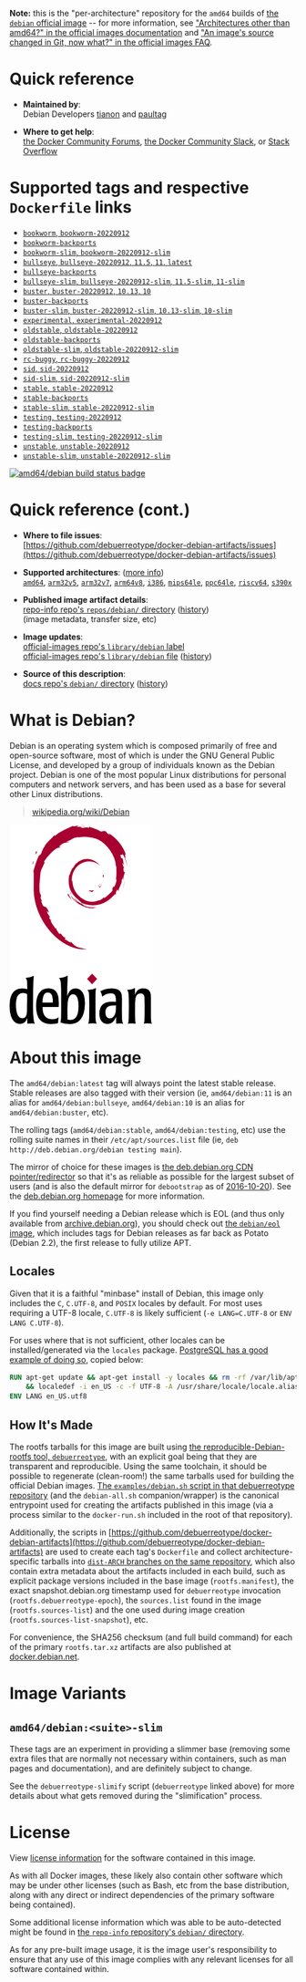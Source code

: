 <!--

********************************************************************************

WARNING:

    DO NOT EDIT "debian/README.md"

    IT IS AUTO-GENERATED

    (from the other files in "debian/" combined with a set of templates)

********************************************************************************

-->

**Note:** this is the "per-architecture" repository for the `amd64` builds of [the `debian` official image](https://hub.docker.com/_/debian) -- for more information, see ["Architectures other than amd64?" in the official images documentation](https://github.com/docker-library/official-images#architectures-other-than-amd64) and ["An image's source changed in Git, now what?" in the official images FAQ](https://github.com/docker-library/faq#an-images-source-changed-in-git-now-what).

# Quick reference

-	**Maintained by**:  
	Debian Developers [tianon](https://qa.debian.org/developer.php?login=tianon) and [paultag](https://qa.debian.org/developer.php?login=paultag)

-	**Where to get help**:  
	[the Docker Community Forums](https://forums.docker.com/), [the Docker Community Slack](https://dockr.ly/slack), or [Stack Overflow](https://stackoverflow.com/search?tab=newest&q=docker)

# Supported tags and respective `Dockerfile` links

-	[`bookworm`, `bookworm-20220912`](https://github.com/debuerreotype/docker-debian-artifacts/blob/8b767b40652eff693130e3364e8636e1e1cd1e53/bookworm/Dockerfile)
-	[`bookworm-backports`](https://github.com/debuerreotype/docker-debian-artifacts/blob/8b767b40652eff693130e3364e8636e1e1cd1e53/bookworm/backports/Dockerfile)
-	[`bookworm-slim`, `bookworm-20220912-slim`](https://github.com/debuerreotype/docker-debian-artifacts/blob/8b767b40652eff693130e3364e8636e1e1cd1e53/bookworm/slim/Dockerfile)
-	[`bullseye`, `bullseye-20220912`, `11.5`, `11`, `latest`](https://github.com/debuerreotype/docker-debian-artifacts/blob/8b767b40652eff693130e3364e8636e1e1cd1e53/bullseye/Dockerfile)
-	[`bullseye-backports`](https://github.com/debuerreotype/docker-debian-artifacts/blob/8b767b40652eff693130e3364e8636e1e1cd1e53/bullseye/backports/Dockerfile)
-	[`bullseye-slim`, `bullseye-20220912-slim`, `11.5-slim`, `11-slim`](https://github.com/debuerreotype/docker-debian-artifacts/blob/8b767b40652eff693130e3364e8636e1e1cd1e53/bullseye/slim/Dockerfile)
-	[`buster`, `buster-20220912`, `10.13`, `10`](https://github.com/debuerreotype/docker-debian-artifacts/blob/8b767b40652eff693130e3364e8636e1e1cd1e53/buster/Dockerfile)
-	[`buster-backports`](https://github.com/debuerreotype/docker-debian-artifacts/blob/8b767b40652eff693130e3364e8636e1e1cd1e53/buster/backports/Dockerfile)
-	[`buster-slim`, `buster-20220912-slim`, `10.13-slim`, `10-slim`](https://github.com/debuerreotype/docker-debian-artifacts/blob/8b767b40652eff693130e3364e8636e1e1cd1e53/buster/slim/Dockerfile)
-	[`experimental`, `experimental-20220912`](https://github.com/debuerreotype/docker-debian-artifacts/blob/8b767b40652eff693130e3364e8636e1e1cd1e53/experimental/Dockerfile)
-	[`oldstable`, `oldstable-20220912`](https://github.com/debuerreotype/docker-debian-artifacts/blob/8b767b40652eff693130e3364e8636e1e1cd1e53/oldstable/Dockerfile)
-	[`oldstable-backports`](https://github.com/debuerreotype/docker-debian-artifacts/blob/8b767b40652eff693130e3364e8636e1e1cd1e53/oldstable/backports/Dockerfile)
-	[`oldstable-slim`, `oldstable-20220912-slim`](https://github.com/debuerreotype/docker-debian-artifacts/blob/8b767b40652eff693130e3364e8636e1e1cd1e53/oldstable/slim/Dockerfile)
-	[`rc-buggy`, `rc-buggy-20220912`](https://github.com/debuerreotype/docker-debian-artifacts/blob/8b767b40652eff693130e3364e8636e1e1cd1e53/rc-buggy/Dockerfile)
-	[`sid`, `sid-20220912`](https://github.com/debuerreotype/docker-debian-artifacts/blob/8b767b40652eff693130e3364e8636e1e1cd1e53/sid/Dockerfile)
-	[`sid-slim`, `sid-20220912-slim`](https://github.com/debuerreotype/docker-debian-artifacts/blob/8b767b40652eff693130e3364e8636e1e1cd1e53/sid/slim/Dockerfile)
-	[`stable`, `stable-20220912`](https://github.com/debuerreotype/docker-debian-artifacts/blob/8b767b40652eff693130e3364e8636e1e1cd1e53/stable/Dockerfile)
-	[`stable-backports`](https://github.com/debuerreotype/docker-debian-artifacts/blob/8b767b40652eff693130e3364e8636e1e1cd1e53/stable/backports/Dockerfile)
-	[`stable-slim`, `stable-20220912-slim`](https://github.com/debuerreotype/docker-debian-artifacts/blob/8b767b40652eff693130e3364e8636e1e1cd1e53/stable/slim/Dockerfile)
-	[`testing`, `testing-20220912`](https://github.com/debuerreotype/docker-debian-artifacts/blob/8b767b40652eff693130e3364e8636e1e1cd1e53/testing/Dockerfile)
-	[`testing-backports`](https://github.com/debuerreotype/docker-debian-artifacts/blob/8b767b40652eff693130e3364e8636e1e1cd1e53/testing/backports/Dockerfile)
-	[`testing-slim`, `testing-20220912-slim`](https://github.com/debuerreotype/docker-debian-artifacts/blob/8b767b40652eff693130e3364e8636e1e1cd1e53/testing/slim/Dockerfile)
-	[`unstable`, `unstable-20220912`](https://github.com/debuerreotype/docker-debian-artifacts/blob/8b767b40652eff693130e3364e8636e1e1cd1e53/unstable/Dockerfile)
-	[`unstable-slim`, `unstable-20220912-slim`](https://github.com/debuerreotype/docker-debian-artifacts/blob/8b767b40652eff693130e3364e8636e1e1cd1e53/unstable/slim/Dockerfile)

[![amd64/debian build status badge](https://img.shields.io/jenkins/s/https/doi-janky.infosiftr.net/job/multiarch/job/amd64/job/debian.svg?label=amd64/debian%20%20build%20job)](https://doi-janky.infosiftr.net/job/multiarch/job/amd64/job/debian/)

# Quick reference (cont.)

-	**Where to file issues**:  
	[https://github.com/debuerreotype/docker-debian-artifacts/issues](https://github.com/debuerreotype/docker-debian-artifacts/issues)

-	**Supported architectures**: ([more info](https://github.com/docker-library/official-images#architectures-other-than-amd64))  
	[`amd64`](https://hub.docker.com/r/amd64/debian/), [`arm32v5`](https://hub.docker.com/r/arm32v5/debian/), [`arm32v7`](https://hub.docker.com/r/arm32v7/debian/), [`arm64v8`](https://hub.docker.com/r/arm64v8/debian/), [`i386`](https://hub.docker.com/r/i386/debian/), [`mips64le`](https://hub.docker.com/r/mips64le/debian/), [`ppc64le`](https://hub.docker.com/r/ppc64le/debian/), [`riscv64`](https://hub.docker.com/r/riscv64/debian/), [`s390x`](https://hub.docker.com/r/s390x/debian/)

-	**Published image artifact details**:  
	[repo-info repo's `repos/debian/` directory](https://github.com/docker-library/repo-info/blob/master/repos/debian) ([history](https://github.com/docker-library/repo-info/commits/master/repos/debian))  
	(image metadata, transfer size, etc)

-	**Image updates**:  
	[official-images repo's `library/debian` label](https://github.com/docker-library/official-images/issues?q=label%3Alibrary%2Fdebian)  
	[official-images repo's `library/debian` file](https://github.com/docker-library/official-images/blob/master/library/debian) ([history](https://github.com/docker-library/official-images/commits/master/library/debian))

-	**Source of this description**:  
	[docs repo's `debian/` directory](https://github.com/docker-library/docs/tree/master/debian) ([history](https://github.com/docker-library/docs/commits/master/debian))

# What is Debian?

Debian is an operating system which is composed primarily of free and open-source software, most of which is under the GNU General Public License, and developed by a group of individuals known as the Debian project. Debian is one of the most popular Linux distributions for personal computers and network servers, and has been used as a base for several other Linux distributions.

> [wikipedia.org/wiki/Debian](https://en.wikipedia.org/wiki/Debian)

![logo](https://raw.githubusercontent.com/docker-library/docs/b449be7df57e9ed9086bb5821bfb5d6cdc5d67a4/debian/logo.png)

# About this image

The `amd64/debian:latest` tag will always point the latest stable release. Stable releases are also tagged with their version (ie, `amd64/debian:11` is an alias for `amd64/debian:bullseye`, `amd64/debian:10` is an alias for `amd64/debian:buster`, etc).

The rolling tags (`amd64/debian:stable`, `amd64/debian:testing`, etc) use the rolling suite names in their `/etc/apt/sources.list` file (ie, `deb http://deb.debian.org/debian testing main`).

The mirror of choice for these images is [the deb.debian.org CDN pointer/redirector](https://deb.debian.org) so that it's as reliable as possible for the largest subset of users (and is also the default mirror for `debootstrap` as of [2016-10-20](https://anonscm.debian.org/cgit/d-i/debootstrap.git/commit/?id=9e8bc60ad1ccf3a25ce7890526b70059f3e770de)). See the [deb.debian.org homepage](https://deb.debian.org) for more information.

If you find yourself needing a Debian release which is EOL (and thus only available from [archive.debian.org](http://archive.debian.org)), you should check out [the `debian/eol` image](https://hub.docker.com/r/debian/eol/), which includes tags for Debian releases as far back as Potato (Debian 2.2), the first release to fully utilize APT.

## Locales

Given that it is a faithful "minbase" install of Debian, this image only includes the `C`, `C.UTF-8`, and `POSIX` locales by default. For most uses requiring a UTF-8 locale, `C.UTF-8` is likely sufficient (`-e LANG=C.UTF-8` or `ENV LANG C.UTF-8`).

For uses where that is not sufficient, other locales can be installed/generated via the `locales` package. [PostgreSQL has a good example of doing so](https://github.com/docker-library/postgres/blob/69bc540ecfffecce72d49fa7e4a46680350037f9/9.6/Dockerfile#L21-L24), copied below:

```dockerfile
RUN apt-get update && apt-get install -y locales && rm -rf /var/lib/apt/lists/* \
	&& localedef -i en_US -c -f UTF-8 -A /usr/share/locale/locale.alias en_US.UTF-8
ENV LANG en_US.utf8
```

## How It's Made

The rootfs tarballs for this image are built using [the reproducible-Debian-rootfs tool, `debuerreotype`](https://github.com/debuerreotype/debuerreotype), with an explicit goal being that they are transparent and reproducible. Using the same toolchain, it should be possible to regenerate (clean-room!) the same tarballs used for building the official Debian images. [The `examples/debian.sh` script in that debuerreotype repository](https://github.com/debuerreotype/debuerreotype/blob/master/examples/debian.sh) (and the `debian-all.sh` companion/wrapper) is the canonical entrypoint used for creating the artifacts published in this image (via a process similar to the `docker-run.sh` included in the root of that repository).

Additionally, the scripts in [https://github.com/debuerreotype/docker-debian-artifacts](https://github.com/debuerreotype/docker-debian-artifacts) are used to create each tag's `Dockerfile` and collect architecture-specific tarballs into [`dist-ARCH` branches on the same repository](https://github.com/debuerreotype/docker-debian-artifacts/branches), which also contain extra metadata about the artifacts included in each build, such as explicit package versions included in the base image (`rootfs.manifest`), the exact snapshot.debian.org timestamp used for `debuerreotype` invocation (`rootfs.debuerreotype-epoch`), the `sources.list` found in the image (`rootfs.sources-list`) and the one used during image creation (`rootfs.sources-list-snapshot`), etc.

For convenience, the SHA256 checksum (and full build command) for each of the primary `rootfs.tar.xz` artifacts are also published at [docker.debian.net](https://docker.debian.net/).

# Image Variants

## `amd64/debian:<suite>-slim`

These tags are an experiment in providing a slimmer base (removing some extra files that are normally not necessary within containers, such as man pages and documentation), and are definitely subject to change.

See the `debuerreotype-slimify` script (`debuerreotype` linked above) for more details about what gets removed during the "slimification" process.

# License

View [license information](https://www.debian.org/social_contract#guidelines) for the software contained in this image.

As with all Docker images, these likely also contain other software which may be under other licenses (such as Bash, etc from the base distribution, along with any direct or indirect dependencies of the primary software being contained).

Some additional license information which was able to be auto-detected might be found in [the `repo-info` repository's `debian/` directory](https://github.com/docker-library/repo-info/tree/master/repos/debian).

As for any pre-built image usage, it is the image user's responsibility to ensure that any use of this image complies with any relevant licenses for all software contained within.
